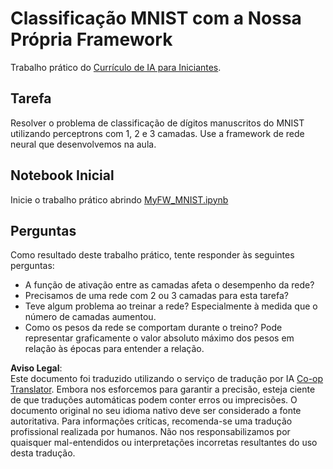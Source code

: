 <!--
CO_OP_TRANSLATOR_METADATA:
{
  "original_hash": "48fdd704d483e19bc3d7464074c9fcbe",
  "translation_date": "2025-08-24T09:04:16+00:00",
  "source_file": "lessons/3-NeuralNetworks/04-OwnFramework/lab/README.md",
  "language_code": "pt"
}
-->
# Classificação MNIST com a Nossa Própria Framework

Trabalho prático do [Currículo de IA para Iniciantes](https://github.com/microsoft/ai-for-beginners).

## Tarefa

Resolver o problema de classificação de dígitos manuscritos do MNIST utilizando perceptrons com 1, 2 e 3 camadas. Use a framework de rede neural que desenvolvemos na aula.

## Notebook Inicial

Inicie o trabalho prático abrindo [MyFW_MNIST.ipynb](../../../../../../lessons/3-NeuralNetworks/04-OwnFramework/lab/MyFW_MNIST.ipynb)

## Perguntas

Como resultado deste trabalho prático, tente responder às seguintes perguntas:

- A função de ativação entre as camadas afeta o desempenho da rede?
- Precisamos de uma rede com 2 ou 3 camadas para esta tarefa?
- Teve algum problema ao treinar a rede? Especialmente à medida que o número de camadas aumentou.
- Como os pesos da rede se comportam durante o treino? Pode representar graficamente o valor absoluto máximo dos pesos em relação às épocas para entender a relação.

**Aviso Legal**:  
Este documento foi traduzido utilizando o serviço de tradução por IA [Co-op Translator](https://github.com/Azure/co-op-translator). Embora nos esforcemos para garantir a precisão, esteja ciente de que traduções automáticas podem conter erros ou imprecisões. O documento original no seu idioma nativo deve ser considerado a fonte autoritativa. Para informações críticas, recomenda-se uma tradução profissional realizada por humanos. Não nos responsabilizamos por quaisquer mal-entendidos ou interpretações incorretas resultantes do uso desta tradução.